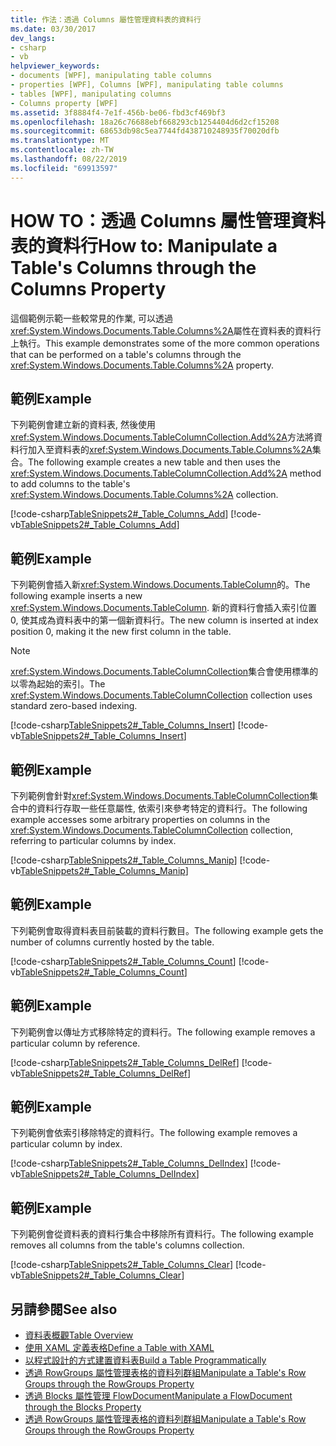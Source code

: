 ```yaml
---
title: 作法：透過 Columns 屬性管理資料表的資料行
ms.date: 03/30/2017
dev_langs:
- csharp
- vb
helpviewer_keywords:
- documents [WPF], manipulating table columns
- properties [WPF], Columns [WPF], manipulating table columns
- tables [WPF], manipulating columns
- Columns property [WPF]
ms.assetid: 3f8884f4-7e1f-456b-be06-fbd3cf469bf3
ms.openlocfilehash: 18a26c76688ebf668293cb1254404d6d2cf15208
ms.sourcegitcommit: 68653db98c5ea7744fd438710248935f70020dfb
ms.translationtype: MT
ms.contentlocale: zh-TW
ms.lasthandoff: 08/22/2019
ms.locfileid: "69913597"
---
```

# <a name="how-to-manipulate-a-tables-columns-through-the-columns-property"></a><span data-ttu-id="aff49-102">HOW TO：透過 Columns 屬性管理資料表的資料行</span><span class="sxs-lookup"><span data-stu-id="aff49-102">How to: Manipulate a Table's Columns through the Columns Property</span></span>
<span data-ttu-id="aff49-103">這個範例示範一些較常見的作業, 可以透過<xref:System.Windows.Documents.Table.Columns%2A>屬性在資料表的資料行上執行。</span><span class="sxs-lookup"><span data-stu-id="aff49-103">This example demonstrates some of the more common operations that can be performed on a table's columns through the <xref:System.Windows.Documents.Table.Columns%2A> property.</span></span>  
  
## <a name="example"></a><span data-ttu-id="aff49-104">範例</span><span class="sxs-lookup"><span data-stu-id="aff49-104">Example</span></span>  
 <span data-ttu-id="aff49-105">下列範例會建立新的資料表, 然後使用<xref:System.Windows.Documents.TableColumnCollection.Add%2A>方法將資料行加入至資料表的<xref:System.Windows.Documents.Table.Columns%2A>集合。</span><span class="sxs-lookup"><span data-stu-id="aff49-105">The following example creates a new table and then uses the <xref:System.Windows.Documents.TableColumnCollection.Add%2A> method to add columns to the table's <xref:System.Windows.Documents.Table.Columns%2A> collection.</span></span>  
  
 [!code-csharp[TableSnippets2#_Table_Columns_Add](~/samples/snippets/csharp/VS_Snippets_Wpf/TableSnippets2/CSharp/Window1.xaml.cs#_table_columns_add)]
 [!code-vb[TableSnippets2#_Table_Columns_Add](~/samples/snippets/visualbasic/VS_Snippets_Wpf/TableSnippets2/visualbasic/window1.xaml.vb#_table_columns_add)]  
  
## <a name="example"></a><span data-ttu-id="aff49-106">範例</span><span class="sxs-lookup"><span data-stu-id="aff49-106">Example</span></span>  
 <span data-ttu-id="aff49-107">下列範例會插入新<xref:System.Windows.Documents.TableColumn>的。</span><span class="sxs-lookup"><span data-stu-id="aff49-107">The following example inserts a new <xref:System.Windows.Documents.TableColumn>.</span></span>  <span data-ttu-id="aff49-108">新的資料行會插入索引位置 0, 使其成為資料表中的第一個新資料行。</span><span class="sxs-lookup"><span data-stu-id="aff49-108">The new column is inserted at index position 0, making it the new first column in the table.</span></span>  
  
> [!NOTE]
> <span data-ttu-id="aff49-109"><xref:System.Windows.Documents.TableColumnCollection>集合會使用標準的以零為起始的索引。</span><span class="sxs-lookup"><span data-stu-id="aff49-109">The <xref:System.Windows.Documents.TableColumnCollection> collection uses standard zero-based indexing.</span></span>  
  
 [!code-csharp[TableSnippets2#_Table_Columns_Insert](~/samples/snippets/csharp/VS_Snippets_Wpf/TableSnippets2/CSharp/Window1.xaml.cs#_table_columns_insert)]
 [!code-vb[TableSnippets2#_Table_Columns_Insert](~/samples/snippets/visualbasic/VS_Snippets_Wpf/TableSnippets2/visualbasic/window1.xaml.vb#_table_columns_insert)]  
  
## <a name="example"></a><span data-ttu-id="aff49-110">範例</span><span class="sxs-lookup"><span data-stu-id="aff49-110">Example</span></span>  
 <span data-ttu-id="aff49-111">下列範例會針對<xref:System.Windows.Documents.TableColumnCollection>集合中的資料行存取一些任意屬性, 依索引來參考特定的資料行。</span><span class="sxs-lookup"><span data-stu-id="aff49-111">The following example accesses some arbitrary properties on columns in the <xref:System.Windows.Documents.TableColumnCollection> collection, referring to particular columns by index.</span></span>  
  
 [!code-csharp[TableSnippets2#_Table_Columns_Manip](~/samples/snippets/csharp/VS_Snippets_Wpf/TableSnippets2/CSharp/Window1.xaml.cs#_table_columns_manip)]
 [!code-vb[TableSnippets2#_Table_Columns_Manip](~/samples/snippets/visualbasic/VS_Snippets_Wpf/TableSnippets2/visualbasic/window1.xaml.vb#_table_columns_manip)]  
  
## <a name="example"></a><span data-ttu-id="aff49-112">範例</span><span class="sxs-lookup"><span data-stu-id="aff49-112">Example</span></span>  
 <span data-ttu-id="aff49-113">下列範例會取得資料表目前裝載的資料行數目。</span><span class="sxs-lookup"><span data-stu-id="aff49-113">The following example gets the number of columns currently hosted by the table.</span></span>  
  
 [!code-csharp[TableSnippets2#_Table_Columns_Count](~/samples/snippets/csharp/VS_Snippets_Wpf/TableSnippets2/CSharp/Window1.xaml.cs#_table_columns_count)]
 [!code-vb[TableSnippets2#_Table_Columns_Count](~/samples/snippets/visualbasic/VS_Snippets_Wpf/TableSnippets2/visualbasic/window1.xaml.vb#_table_columns_count)]  
  
## <a name="example"></a><span data-ttu-id="aff49-114">範例</span><span class="sxs-lookup"><span data-stu-id="aff49-114">Example</span></span>  
 <span data-ttu-id="aff49-115">下列範例會以傳址方式移除特定的資料行。</span><span class="sxs-lookup"><span data-stu-id="aff49-115">The following example removes a particular column by reference.</span></span>  
  
 [!code-csharp[TableSnippets2#_Table_Columns_DelRef](~/samples/snippets/csharp/VS_Snippets_Wpf/TableSnippets2/CSharp/Window1.xaml.cs#_table_columns_delref)]
 [!code-vb[TableSnippets2#_Table_Columns_DelRef](~/samples/snippets/visualbasic/VS_Snippets_Wpf/TableSnippets2/visualbasic/window1.xaml.vb#_table_columns_delref)]  
  
## <a name="example"></a><span data-ttu-id="aff49-116">範例</span><span class="sxs-lookup"><span data-stu-id="aff49-116">Example</span></span>  
 <span data-ttu-id="aff49-117">下列範例會依索引移除特定的資料行。</span><span class="sxs-lookup"><span data-stu-id="aff49-117">The following example removes a particular column by index.</span></span>  
  
 [!code-csharp[TableSnippets2#_Table_Columns_DelIndex](~/samples/snippets/csharp/VS_Snippets_Wpf/TableSnippets2/CSharp/Window1.xaml.cs#_table_columns_delindex)]
 [!code-vb[TableSnippets2#_Table_Columns_DelIndex](~/samples/snippets/visualbasic/VS_Snippets_Wpf/TableSnippets2/visualbasic/window1.xaml.vb#_table_columns_delindex)]  
  
## <a name="example"></a><span data-ttu-id="aff49-118">範例</span><span class="sxs-lookup"><span data-stu-id="aff49-118">Example</span></span>  
 <span data-ttu-id="aff49-119">下列範例會從資料表的資料行集合中移除所有資料行。</span><span class="sxs-lookup"><span data-stu-id="aff49-119">The following example removes all columns from the table's columns collection.</span></span>  
  
 [!code-csharp[TableSnippets2#_Table_Columns_Clear](~/samples/snippets/csharp/VS_Snippets_Wpf/TableSnippets2/CSharp/Window1.xaml.cs#_table_columns_clear)]
 [!code-vb[TableSnippets2#_Table_Columns_Clear](~/samples/snippets/visualbasic/VS_Snippets_Wpf/TableSnippets2/visualbasic/window1.xaml.vb#_table_columns_clear)]  
  
## <a name="see-also"></a><span data-ttu-id="aff49-120">另請參閱</span><span class="sxs-lookup"><span data-stu-id="aff49-120">See also</span></span>

- [<span data-ttu-id="aff49-121">資料表概觀</span><span class="sxs-lookup"><span data-stu-id="aff49-121">Table Overview</span></span>](table-overview.md)
- [<span data-ttu-id="aff49-122">使用 XAML 定義表格</span><span class="sxs-lookup"><span data-stu-id="aff49-122">Define a Table with XAML</span></span>](how-to-define-a-table-with-xaml.md)
- [<span data-ttu-id="aff49-123">以程式設計的方式建置資料表</span><span class="sxs-lookup"><span data-stu-id="aff49-123">Build a Table Programmatically</span></span>](how-to-build-a-table-programmatically.md)
- [<span data-ttu-id="aff49-124">透過 RowGroups 屬性管理表格的資料列群組</span><span class="sxs-lookup"><span data-stu-id="aff49-124">Manipulate a Table's Row Groups through the RowGroups Property</span></span>](how-to-manipulate-table-row-groups-through-the-rowgroups-property.md)
- [<span data-ttu-id="aff49-125">透過 Blocks 屬性管理 FlowDocument</span><span class="sxs-lookup"><span data-stu-id="aff49-125">Manipulate a FlowDocument through the Blocks Property</span></span>](how-to-manipulate-a-flowdocument-through-the-blocks-property.md)
- [<span data-ttu-id="aff49-126">透過 RowGroups 屬性管理表格的資料列群組</span><span class="sxs-lookup"><span data-stu-id="aff49-126">Manipulate a Table's Row Groups through the RowGroups Property</span></span>](how-to-manipulate-table-row-groups-through-the-rowgroups-property.md)
